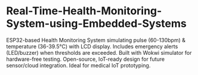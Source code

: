 # Real-Time-Health-Monitoring-System-using-Embedded-Systems
ESP32-based Health Monitoring System simulating pulse (60-130bpm) &amp; temperature (36-39.5°C) with LCD display. Includes emergency alerts (LED/buzzer) when thresholds are exceeded. Built with Wokwi simulator for hardware-free testing. Open-source, IoT-ready design for future sensor/cloud integration. Ideal for medical IoT prototyping.
